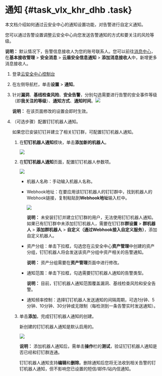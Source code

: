 # 通知 {#task_vlx_khr_dhb .task}

本文档介绍如何通过云安全中心的通知设置功能，对告警进行自定义通知。

您可以通过告警设置调整云安全中心向您发送告警通知的方式和要关注的风险等级。

**说明：** 默认情况下，告警信息接收人为您的账号联系人。您可以前往[消息中心](https://notifications.console.aliyun.com/#/subscribeMsg)，在**基本接收管理** \> **安全消息** \> **云盾安全信息通知** \> **添加消息接收人**中，新增更多消息接收人。

1.  登录[云安全中心控制台](https://yundun.console.aliyun.com/?p=sas)
2.  在左侧导航栏，单击**设置** \> **通知**。
3.  针对**漏洞**、**基线检查风险**、**安全告警**，分别勾选需要进行告警的安全事件等级（即**我关注的等级**）、**通知方式**、**通知时间**。![](http://static-aliyun-doc.oss-cn-hangzhou.aliyuncs.com/assets/img/146807/156093492441262_zh-CN.png)

 

    **说明：** 在该页面修改的设置会即时生效。

4.  （可选步骤）配置钉钉机器人通知。 

    如果您已安装钉钉并建立了相关钉钉群，可配置钉钉机器人通知。

    1.  在**钉钉机器人通知**模块，单击**添加新的机器人**。

        ![](http://static-aliyun-doc.oss-cn-hangzhou.aliyuncs.com/assets/img/146807/156093492548697_zh-CN.png)

    2.  在**钉钉机器人通知**页面，配置钉钉机器人参数项。

        ![](http://static-aliyun-doc.oss-cn-hangzhou.aliyuncs.com/assets/img/146807/156093492548698_zh-CN.png)

        -   机器人名称：手动输入机器人名称。
        -   Webhook地址：在要应用该钉钉机器人的钉钉群中，找到机器人的Webhook链接，复制粘贴到**Webhook地址**输入栏中。

            ![](http://static-aliyun-doc.oss-cn-hangzhou.aliyuncs.com/assets/img/146807/156093492548700_zh-CN.png)

            **说明：** 未安装钉钉并建立钉钉群的用户，无法使用钉钉机器人通知。如果已有钉钉群中未添加钉钉机器人，需要在钉钉群**群设置** \> **群机器人** \> **添加群机器人** \> **自定义（通过Webhook接入自定义服务）**，添加自定义机器人。

        -   资产分组：单击下拉框，勾选您在云安全中心**资产管理**中创建的资产分组，钉钉机器人将会发送该资产分组中资产相关的告警通知。

            **说明：** 资产分组需要在**资产管理**页面中进行修改。

        -   通知范围：单击下拉框，勾选需要钉钉机器人通知的告警类型。

            **说明：** 目前，钉钉机器人通知范围覆盖漏洞、基线检查风险和安全告警。

        -   通知频率控制：选择钉钉机器人发送通知的间隔周期，可选1分钟、5分钟、10分钟、30分钟或无限制（每检测到一条告警实时发送通知）。
    3.  单击**添加**，完成钉钉机器人通知的创建。

        新创建的钉钉机器人通知是默认启用的。

        ![](http://static-aliyun-doc.oss-cn-hangzhou.aliyuncs.com/assets/img/146807/156093492648704_zh-CN.png)

        **说明：** 添加机器人通知后，需单击**操作**栏的**测试**，验证钉钉机器人通知是否已经和钉钉群连通。

        钉钉机器人通知支持**编辑**和**删除**。删除通知后您将无法收到相关告警的钉钉机器人通知，但不影响您已设置的短信/邮件/站内信通知。


